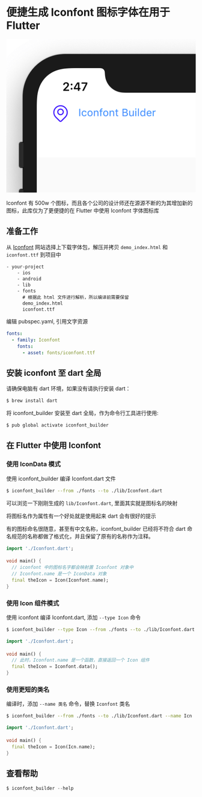 # 便捷生成 Iconfont 图标字体在用于 Flutter

![](view.png)

Iconfont 有 500w 个图标，而且各个公司的设计师还在源源不断的为其增加新的图标，此库仅为了更便捷的在 Flutter 中使用 Iconfont 字体图标库

## 准备工作

从 [Iconfont](https://www.iconfont.cn/) 网站选择上下载字体包，解压并拷贝 `demo_index.html` 和 `iconfont.ttf` 到项目中

```
- your-project
    - ios
    - android
    - lib
    - fonts
      # 根据此 html 文件进行解析，所以编译前需要保留
      demo_index.html
      iconfont.ttf
```

编辑 pubspec.yaml, 引用文字资源

```yaml
fonts:
  - family: Iconfont
    fonts:
      - asset: fonts/iconfont.ttf
```

## 安装 iconfont 至 dart 全局

请确保电脑有 dart 环境，如果没有请执行安装 dart：

```sh
$ brew install dart
```

将 iconfont_builder 安装至 dart 全局，作为命令行工具进行使用:

```sh
$ pub global activate iconfont_builder
```

## 在 Flutter 中使用 Iconfont

### 使用 IconData 模式

使用 iconfont_builder 编译 Iconfont.dart 文件

```sh
$ iconfont_builder --from ./fonts --to ./lib/Iconfont.dart
```

可以浏览一下刚刚生成的 `lib/Iconfont.dart`, 里面其实就是图标名的映射

将图标名作为属性有一个好处就是使用起来 dart 会有很好的提示

有的图标命名很随意，甚至有中文名称，iconfont_builder 已经将不符合 dart 命名规范的名称都做了格式化，并且保留了原有的名称作为注释。

```dart
import './Iconfont.dart';

void main() {
  // iconfont 中的图标名字都会映射置 Iconfont 对象中
  // Iconfont.name 是一个 IconData 对象
  final theIcon = Icon(Iconfont.name);
}
```

### 使用 Icon 组件模式

使用 iconfont 编译 Iconfont.dart, 添加 `--type Icon` 命令

```sh
$ iconfont_builder --type Icon --from ./fonts --to ./lib/Iconfont.dart
```

```dart
import './Iconfont.dart';

void main() {
  // 此时，Iconfont.name 是一个函数，直接返回一个 Icon 组件
  final theIcon = Iconfont.data();
}
```

### 使用更短的类名

编译时，添加 `--name 类名` 命令，替换 `Iconfont` 类名

```sh
$ iconfont_builder --from ./fonts --to ./lib/Iconfont.dart --name Icn
```

```dart
import './Iconfont.dart';

void main() {
  final theIcon = Icon(Icn.name);
}
```

## 查看帮助

```dart
$ iconfont_builder --help
```
